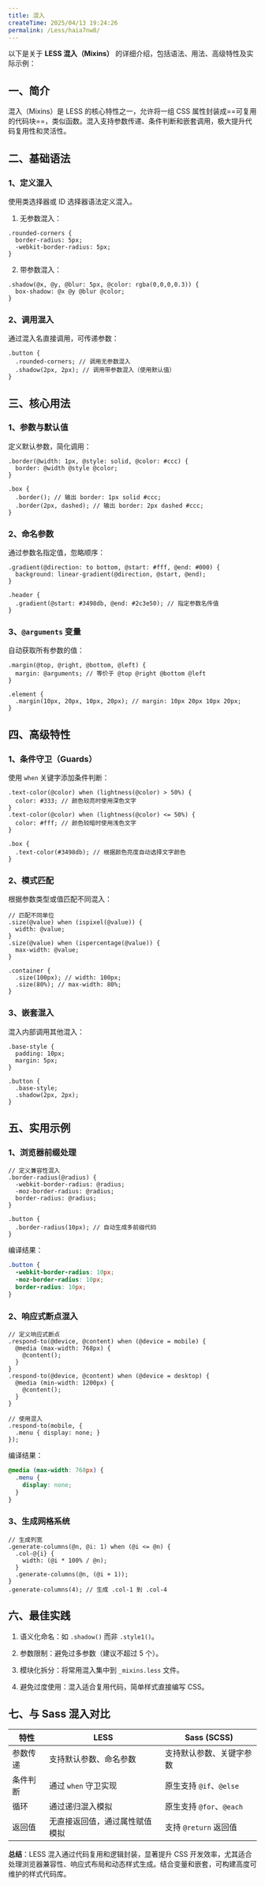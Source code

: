```yaml
---
title: 混入
createTime: 2025/04/13 19:24:26
permalink: /Less/haia7nw8/
---
```


以下是关于 **LESS 混入（Mixins）** 的详细介绍，包括语法、用法、高级特性及实际示例：

## **一、简介**

混入（Mixins）是 LESS 的核心特性之一，允许将一组 CSS 属性封装成==可复用的代码块==，类似函数。混入支持参数传递、条件判断和嵌套调用，极大提升代码复用性和灵活性。

## **二、基础语法**

### **1、定义混入**

使用类选择器或 ID 选择器语法定义混入。

1. 无参数混入：

```less
.rounded-corners {
  border-radius: 5px;
  -webkit-border-radius: 5px;
}
```

2. 带参数混入：

```less
.shadow(@x, @y, @blur: 5px, @color: rgba(0,0,0,0.3)) {
  box-shadow: @x @y @blur @color;
}
```

### **2、调用混入**

通过混入名直接调用，可传递参数：

```less
.button {
  .rounded-corners; // 调用无参数混入
  .shadow(2px, 2px); // 调用带参数混入（使用默认值）
}
```

## **三、核心用法**

### **1、参数与默认值**

定义默认参数，简化调用：

```less
.border(@width: 1px, @style: solid, @color: #ccc) {
  border: @width @style @color;
}

.box {
  .border(); // 输出 border: 1px solid #ccc;
  .border(2px, dashed); // 输出 border: 2px dashed #ccc;
}
```

### **2、命名参数**

通过参数名指定值，忽略顺序：

```less
.gradient(@direction: to bottom, @start: #fff, @end: #000) {
  background: linear-gradient(@direction, @start, @end);
}

.header {
  .gradient(@start: #3498db, @end: #2c3e50); // 指定参数名传值
}
```

### **3、`@arguments` 变量**

自动获取所有参数的值：

```less
.margin(@top, @right, @bottom, @left) {
  margin: @arguments; // 等价于 @top @right @bottom @left
}

.element {
  .margin(10px, 20px, 10px, 20px); // margin: 10px 20px 10px 20px;
}
```

## **四、高级特性**

### **1、条件守卫（Guards）**

使用 `when` 关键字添加条件判断：

```less
.text-color(@color) when (lightness(@color) > 50%) {
  color: #333; // 颜色较亮时使用深色文字
}
.text-color(@color) when (lightness(@color) <= 50%) {
  color: #fff; // 颜色较暗时使用浅色文字
}

.box {
  .text-color(#3498db); // 根据颜色亮度自动选择文字颜色
}
```

### **2、模式匹配**

根据参数类型或值匹配不同混入：

```less
// 匹配不同单位
.size(@value) when (ispixel(@value)) {
  width: @value;
}
.size(@value) when (ispercentage(@value)) {
  max-width: @value;
}

.container {
  .size(100px); // width: 100px;
  .size(80%); // max-width: 80%;
}
```

### **3、嵌套混入**

混入内部调用其他混入：

```less
.base-style {
  padding: 10px;
  margin: 5px;
}

.button {
  .base-style;
  .shadow(2px, 2px);
}
```

## **五、实用示例**

### **1、浏览器前缀处理**

```less
// 定义兼容性混入
.border-radius(@radius) {
  -webkit-border-radius: @radius;
  -moz-border-radius: @radius;
  border-radius: @radius;
}

.button {
  .border-radius(10px); // 自动生成多前缀代码
}
```

编译结果：

```css
.button {
  -webkit-border-radius: 10px;
  -moz-border-radius: 10px;
  border-radius: 10px;
}
```

### **2、响应式断点混入**

```less
// 定义响应式断点
.respond-to(@device, @content) when (@device = mobile) {
  @media (max-width: 768px) {
    @content();
  }
}
.respond-to(@device, @content) when (@device = desktop) {
  @media (min-width: 1200px) {
    @content();
  }
}

// 使用混入
.respond-to(mobile, {
  .menu { display: none; }
});
```

编译结果：

```css
@media (max-width: 768px) {
  .menu {
    display: none;
  }
}
```

### **3、生成网格系统**

```less
// 生成列宽
.generate-columns(@n, @i: 1) when (@i <= @n) {
  .col-@{i} {
    width: (@i * 100% / @n);
  }
  .generate-columns(@n, (@i + 1));
}
.generate-columns(4); // 生成 .col-1 到 .col-4
```

## **六、最佳实践**

1. 语义化命名：如 `.shadow()` 而非 `.style1()`。

2. 参数限制：避免过多参数（建议不超过 5 个）。

3. 模块化拆分：将常用混入集中到 `_mixins.less` 文件。

4. 避免过度使用：混入适合复用代码，简单样式直接编写 CSS。

## **七、与 Sass 混入对比**

| **特性** | **LESS**                       | **Sass (SCSS)**          |
| -------- | ------------------------------ | ------------------------ |
| 参数传递 | 支持默认参数、命名参数         | 支持默认参数、关键字参数 |
| 条件判断 | 通过 `when` 守卫实现           | 原生支持 `@if`、`@else`  |
| 循环     | 通过递归混入模拟               | 原生支持 `@for`、`@each` |
| 返回值   | 无直接返回值，通过属性赋值模拟 | 支持 `@return` 返回值    |

**总结**：LESS 混入通过代码复用和逻辑封装，显著提升 CSS 开发效率，尤其适合处理浏览器兼容性、响应式布局和动态样式生成。结合变量和嵌套，可构建高度可维护的样式代码库。
